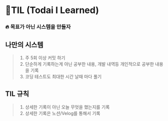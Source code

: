 # 📕TIL (Todai I Learned)

### 🔥 목표가 아닌 시스템을 만들자

## 나만의 시스템
>1. 주 5회 이상 커밋 하기
>2. 단순하게 기록하는게 아닌 공부한 내용, 개발 내역등 개인적으로 공부한 내용을 기록
>3. 코딩 테스트도 최대한 시간 날때 마다 풀기

## TIL 규칙
> 1. 상세한 기록이 아닌 오늘 무엇을 했는지를 기록 
>2. 상세한 기록은 노션/Velog를 통해서 기록
